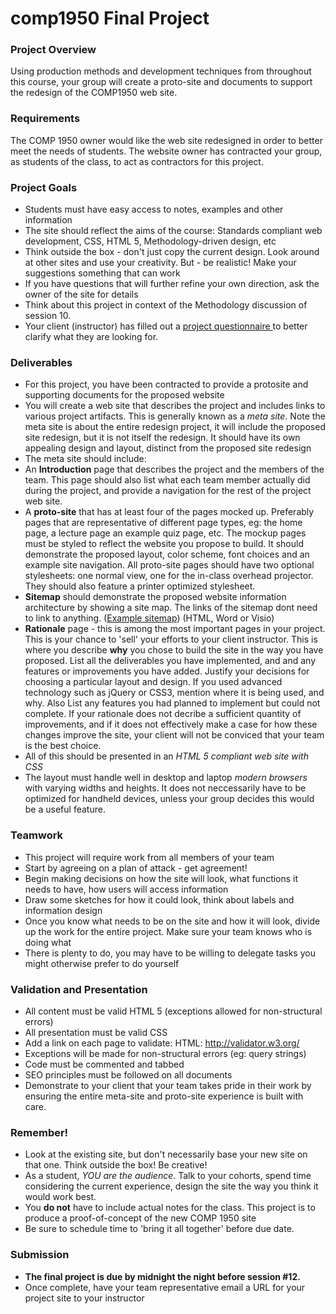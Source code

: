 # comp1950 Final Project

<div class="contblock">
<h3>Project Overview</h3>
<p>Using production methods and development techniques from throughout this course, your group will create a proto-site and documents to support the redesign of the COMP1950 web site.</p>


<h3>Requirements</h3>
<p>The COMP 1950 owner would like the web site redesigned in order to better meet the needs of students.  The website owner has contracted your group, as students of the class, to act as contractors for this project.</p>

<h3>Project Goals</h3>
<ul>
	<li>Students must have easy access to notes, examples and other information</li>
	<li>The site should reflect the aims of the course: Standards compliant web development, CSS, HTML 5, Methodology-driven design, etc</li>
	<li>Think outside the box - don't just copy the current design.  Look around at other sites and use your creativity.  But - be realistic!  Make your suggestions something that can work</li>
	<li>If you have questions that will further refine your own direction, ask the owner of the site for details</li>
	<li>Think about this project in context of the Methodology discussion of session 10.</li>
	<li>Your client (instructor) has filled out a <a href="/comp1950/downloads/project_questionnaire_filled_out.pdf">project questionnaire </a> to better clarify what they are looking for.</li>
</ul>

<h3>Deliverables</h3>
<ul>
	<li>For this project, you have been contracted to provide a protosite and supporting documents for the proposed website</li>
	<li>You will create a web site that describes the project and includes links to various project artifacts.  This is generally known as a <em>meta site</em>. Note the meta site is about the entire redesign project, it will include the proposed site redesign, but it is not itself the redesign. It should have its own appealing design and layout, distinct from the proposed site redesign</li>
	<li>The meta site should include: </li>
	<li>An <strong>Introduction</strong> page that describes the project and the members of the team.  This page should also list what each team member actually did during the project, and provide a navigation for the rest of the project web site.</li>
	<li>A <strong>proto-site</strong> that has at least four of the pages mocked up.  Preferably pages that are representative of different page types, eg: the home page, a lecture page an example quiz page, etc. The mockup pages must be styled to reflect the website you propose to build. It should demonstrate the proposed layout, color scheme, font choices and an example site navigation. All proto-site pages should have two optional stylesheets: one normal view, one for the in-class overhead projector. They should also feature a printer optimized stylesheet.</li>
	<li><strong>Sitemap</strong> should demonstrate the proposed website information architecture by showing a site map. The links of the sitemap dont need to link to anything. (<a href="sitemap.html">Example sitemap</a>) (HTML, Word or Visio)</li>
	<li><strong>Rationale</strong> page - this is among the most important pages in your project. This is your chance to 'sell' your efforts to your client instructor. This is where you describe <strong>why</strong> you chose to build the site in the way you have proposed. List all the deliverables you have implemented, and and any features or improvements you have added. Justify your decisions for choosing a particular layout and design. If you used advanced technology such as jQuery or CSS3, mention where it is being used, and why. Also List any features you had planned to implement but could not complete. If your rationale does not decribe a sufficient quantity of improvements, and if it does not effectively make a case for how these changes improve the site, your client will not be conviced that your team is the best choice.</li>
	<li>All of this should be presented in an <em>HTML 5 compliant web site with CSS</em></li>
	<li>The layout must handle well in desktop and laptop <em>modern browsers</em> with varying widths and heights. It does not neccessarily have to be optimized for handheld devices, unless your group decides this would be a useful feature.</li>
	
</ul>

<h3>Teamwork</h3>
<ul>
	<li>This project will require work from all members of your team</li>
	<li>Start by agreeing on a plan of attack - get agreement!</li>
	<li>Begin making decisions on how the site will look, what functions it needs to have, how users will access information</li>
	<li>Draw some sketches for how it could look, think about labels and information design</li>
	<li>Once you know what needs to be on the site and how it will look, divide up the work for the entire project. Make sure your team knows who is doing what</li>
	<li>There is plenty to do, you may have to be willing to delegate tasks you might otherwise prefer to do yourself</li>
</ul>
 

<h3>Validation and Presentation</h3>
  <ul>
    <li>All content must be valid HTML 5 (exceptions allowed for non-structural errors)</li>
    <li>All presentation must be valid CSS</li>
    <li>Add a link on each page to validate:
        HTML: <a href="http://validator.w3.org/">http://validator.w3.org/</a>
     </li>
    <li>Exceptions will be made for non-structural errors (eg: query strings)</li>
    <li>Code must be commented and tabbed</li>
    <li>SEO principles must be followed on all documents</li>
    <li>Demonstrate to your client that your team takes pride in their work by ensuring the entire meta-site and proto-site experience is built with care. </li>
  </ul>
	

<h3>Remember!</h3>
    <ul>
        <li>Look at the existing site, but don't necessarily base your new site on that one. Think outside the box! Be creative!</li>
	<li>As a student, <em>YOU are the audience</em>.  Talk to your cohorts, spend time considering the current experience, design the site the way you think it would work best.</li>
        <li>You <strong>do not</strong> have to include actual notes for the class.  This project is to produce a proof-of-concept of the new COMP 1950 site</li>
        <li>Be sure to schedule time to 'bring it all together' before due date.</li>
    </ul>

<h3>Submission</h3>
    <ul>
	<li><strong>The final project is due by midnight the night before session #12.</strong>	</li>
	<li>Once complete, have your team representative email a URL for your project site to your instructor</li>
    </ul>
</div>
